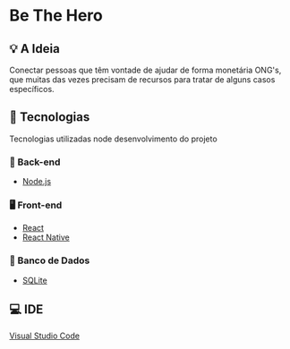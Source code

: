 # Be The Hero

## 💡 A Ideia
Conectar pessoas que têm vontade de ajudar de forma monetária ONG's, que muitas das vezes precisam de recursos para tratar de alguns casos específicos.

## 🚀 Tecnologias
Tecnologias utilizadas node desenvolvimento do projeto

### 🧱 Back-end
- [Node.js](https://nodejs.org/en/)

### 🖥 Front-end
- [React](https://reactjs.org)
- [React Native](https://facebook.github.io/react-native/)

### 🎲 Banco de Dados
- [SQLite](https://www.sqlite.org/)


## 💻 IDE
[Visual Studio Code](https://code.visualstudio.com/)
